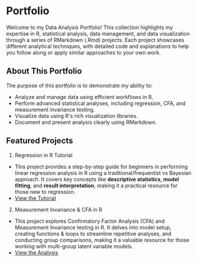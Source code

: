 # Portfolio   
Welcome to my Data Analysis Portfolio! This collection highlights my expertise in R, statistical analysis, data management, and data visualization through a series of RMarkdown (.Rmd) projects. Each project showcases different analytical techniques, with detailed code and explanations to help you follow along or apply similar approaches to your own work.

## About This Portfolio  
The purpose of this portfolio is to demonstrate my ability to:  
- Analyze and manage data using efficient workflows in R.
- Perform advanced statistical analyses, including regression, CFA, and measurement invariance testing.
- Visualize data using R's rich visualization libraries.
- Document and present analysis clearly using RMarkdown.
  
## Featured Projects  
1. Regression in R Tutorial  
- This project provides a step-by-step guide for beginners in performing linear regression analysis in R using a traditional/frequentist vs Bayesian approach. It covers key concepts like **descriptive statistics, model fitting**, and **result interpretation**, making it a practical resource for those new to regression.
- [View the Tutorial](https://lmalvis.github.io/Portfolio/Regression/Regression-in-R-for-Beginners.md)  

2. Measurement Invariance & CFA in R  
- This project explores Confirmatory Factor Analysis (CFA) and Measurement Invariance testing in R. It delves into model setup, creating functions & loops to streamline repetitive analyses, and conducting group comparisons, making it a valuable resource for those working with multi-group latent variable models.  
- [View the Analysis](https://lmalvis.github.io/Portfolio/MeasurementInvariance/CFA-and-Measurement-Invariance.md)  
